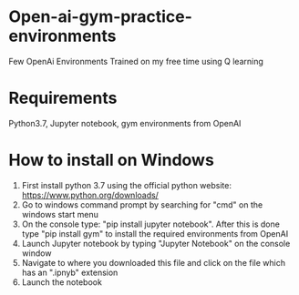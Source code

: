 # Open-ai-gym-practice-environments
Few OpenAi Environments Trained on my free time using Q learning


# Requirements
Python3.7, Jupyter notebook, gym environments from OpenAI


# How to install on Windows
1) First install python 3.7 using the official python website: https://www.python.org/downloads/
2) Go to windows command prompt by searching for "cmd" on the windows start menu
3) On the console type: "pip install jupyter notebook". After this is done type "pip install gym" to install the required        environments from OpenAI
4) Launch Jupyter notebook by typing "Jupyter Notebook" on the console window
5) Navigate to where you downloaded this file and click on the file which has an ".ipnyb" extension
6) Launch the notebook
